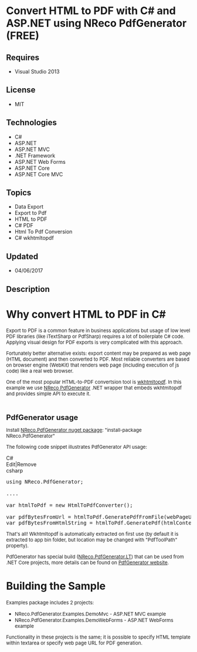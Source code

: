 # Convert HTML to PDF with C# and ASP.NET using NReco PdfGenerator (FREE)
## Requires
- Visual Studio 2013
## License
- MIT
## Technologies
- C#
- ASP.NET
- ASP.NET MVC
- .NET Framework
- ASP.NET Web Forms
- ASP.NET Core
- ASP.NET Core MVC
## Topics
- Data Export
- Export to Pdf
- HTML to PDF
- C# PDF
- Html To Pdf Conversion
- C# wkhtmltopdf
## Updated
- 04/06/2017
## Description

<h1>Why convert HTML to PDF in C#</h1>
<p><span style="font-size:small">Export to PDF is a common feature in business applications but usage of low level PDF libraries (like iTextSharp or PdfSharp) requires a lot of boilerplate C# code. Applying visual design for PDF exports is very complicated
 with this approach.&nbsp;</span></p>
<p><span style="font-size:small">Fortunately better alternative exists: export content may be prepared as web page (HTML document) and then converted to PDF. Most reliable converters are based on browser engine (WebKit) that renders web page (including execution
 of js code) like a real web browser.</span></p>
<p><span style="font-size:small">One of the most popular HTML-to-PDF convertsion tool is
<a href="http://wkhtmltopdf.org/" target="_blank">wkhtmltopdf</a>. In this example we use
<a href="https://www.nrecosite.com/pdf_generator_net.aspx">NReco PdfGenerator</a>&nbsp;.NET wrapper that embeds wkhtmltopdf and provides simple API to execute it.<br>
</span></p>
<p>&nbsp;</p>
<p><span style="font-size:20px; font-weight:bold">PdfGenerator usage<br>
</span></p>
<p><span style="font-size:small">Install <a href="https://www.nuget.org/packages/NReco.PdfGenerator/" target="_blank">
NReco.PdfGenerator nuget package</a>: &quot;install-package NReco.PdfGenerator&quot;</span></p>
<p><span style="font-size:small">The following code snippet illustrates PdfGenerator API usage:</span></p>
<div class="scriptcode">
<div class="pluginEditHolder" pluginCommand="mceScriptCode">
<div class="title"><span>C#</span></div>
<div class="pluginLinkHolder"><span class="pluginEditHolderLink">Edit</span>|<span class="pluginRemoveHolderLink">Remove</span></div>
<span class="hidden">csharp</span>

<div class="preview">
<pre class="csharp"><span class="cs__keyword">using</span>&nbsp;NReco.PdfGenerator;&nbsp;
&nbsp;
....&nbsp;
&nbsp;
var&nbsp;htmlToPdf&nbsp;=&nbsp;<span class="cs__keyword">new</span>&nbsp;HtmlToPdfConverter();&nbsp;
&nbsp;
var&nbsp;pdfBytesFromUrl&nbsp;=&nbsp;htmlToPdf.GeneratePdfFromFile(webPageUrl,&nbsp;<span class="cs__keyword">null</span>);&nbsp;
var&nbsp;pdfBytesFromHtmlString&nbsp;=&nbsp;htmlToPdf.GeneratePdf(htmlContent,&nbsp;<span class="cs__keyword">null</span>);</pre>
</div>
</div>
</div>
<p><span style="font-size:small">That's all! Wkhtmltopdf is automatically extracted on first use (by default it is extracted to app bin folder, but location may be changed with &quot;PdfToolPath&quot; property).</span></p>
<p><span style="font-size:small">PdfGenerator has special build (<a href="https://www.nuget.org/packages/NReco.PdfGenerator.LT">NReco.PdfGenerator.LT</a>) that can be used from .NET Core projects, more details can be found on&nbsp;<a href="https://www.nrecosite.com/pdf_generator_net.aspx">PdfGenerator
 website</a>.<br>
</span></p>
<h1><span>Building the Sample</span></h1>
<p><span style="font-size:small">Examples package includes 2 projects:</span><em>&nbsp;</em></p>
<ul>
<li><span style="font-size:small">NReco.PdfGenerator.Examples.DemoMvc - ASP.NET MVC example</span>
</li><li><span style="font-size:small">NReco.PdfGenerator.Examples.DemoWebForms - ASP.NET WebForms example</span>
</li></ul>
<p><span style="font-size:small">Functionality in these projects is the same; it is possible to specify HTML template within textarea or specify web page URL for PDF generation.</span></p>
